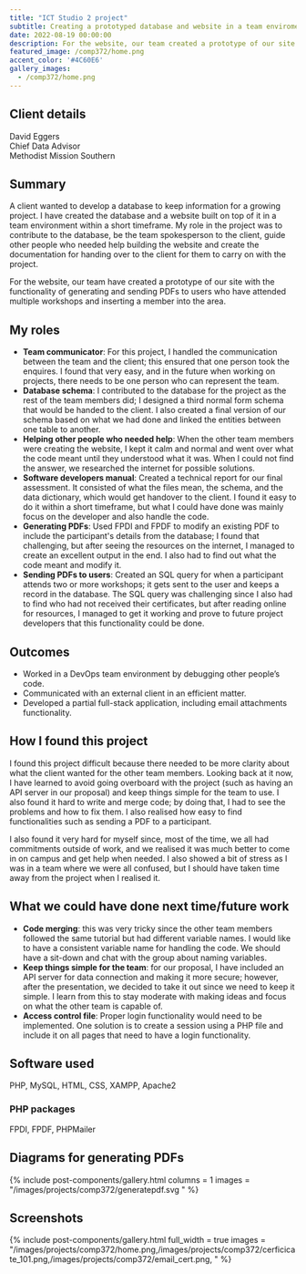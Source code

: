 ```yaml
---
title: "ICT Studio 2 project"
subtitle: Creating a prototyped database and website in a team enviroment.
date: 2022-08-19 00:00:00
description: For the website, our team created a prototype of our site with the functionality of generating and sending PDFs to users who have attended multiple workshops and inserting a member into the area.
featured_image: /comp372/home.png
accent_color: '#4C60E6'
gallery_images:
  - /comp372/home.png
---
```


## Client details
David Eggers  
Chief Data Advisor  
Methodist Mission Southern  

## Summary
A client wanted to develop a database to keep information for a growing project. I have created the database and a website built on top of it in a team environment within a short timeframe. My role in the project was to contribute to the database, be the team spokesperson to the client, guide other people who needed help building the website and create the documentation for handing over to the client for them to carry on with the project.

For the website, our team have created a prototype of our site with the functionality of generating and sending PDFs to users who have attended multiple workshops and inserting a member into the area.

## My roles
* **Team communicator**: For this project, I handled the communication between the team and the client; this ensured that one person took the enquires. I found that very easy, and in the future when working on projects, there needs to be one person who can represent the team.
* **Database schema**: I contributed to the database for the project as the rest of the team members did; I designed a third normal form schema that would be handed to the client. I also created a final version of our schema based on what we had done and linked the entities between one table to another.
* **Helping other people who needed help**: When the other team members were creating the website, I kept it calm and normal and went over what the code meant until they understood what it was. When I could not find the answer, we researched the internet for possible solutions.
* **Software developers manual**: Created a technical report for our final assessment. It consisted of what the files mean, the schema, and the data dictionary, which would get handover to the client. I found it easy to do it within a short timeframe, but what I could have done was mainly focus on the developer and also handle the code.
* **Generating PDFs**: Used FPDI and FPDF to modify an existing PDF to include the participant's details from the database; I found that challenging, but after seeing the resources on the internet, I managed to create an excellent output in the end. I also had to find out what the code meant and modify it.
* **Sending PDFs to users**: Created an SQL query for when a participant attends two or more workshops; it gets sent to the user and keeps a record in the database. The SQL query was challenging since I also had to find who had not received their certificates, but after reading online for resources, I managed to get it working and prove to future project developers that this functionality could be done.

## Outcomes
* Worked in a DevOps team environment by debugging other people’s code.
* Communicated with an external client in an efficient matter.
* Developed a partial full-stack application, including email attachments functionality.

## How I found this project
I found this project difficult because there needed to be more clarity about what the client wanted for the other team members. Looking back at it now, I have learned to avoid going overboard with the project (such as having an API server in our proposal) and keep things simple for the team to use. I also found it hard to write and merge code; by doing that, I had to see the problems and how to fix them. I also realised how easy to find functionalities such as sending a PDF to a participant.

I also found it very hard for myself since, most of the time, we all had commitments outside of work, and we realised it was much better to come in on campus and get help when needed. I also showed a bit of stress as I was in a team where we were all confused, but I should have taken time away from the project when I realised it.

## What we could have done next time/future work
* **Code merging**: this was very tricky since the other team members followed the same tutorial but had different variable names. I would like to have a consistent variable name for handling the code. We should have a sit-down and chat with the group about naming variables.
* **Keep things simple for the team**: for our proposal, I have included an API server for data connection and making it more secure; however, after the presentation, we decided to take it out since we need to keep it simple. I learn from this to stay moderate with making ideas and focus on what the other team is capable of.
* **Access control file**: Proper login functionality would need to be implemented. One solution is to create a session using a PHP file and include it on all pages that need to have a login
functionality.

## Software used
PHP, MySQL, HTML, CSS, XAMPP, Apache2

### PHP packages
FPDI, FPDF, PHPMailer

## Diagrams for generating PDFs

{% include post-components/gallery.html
	columns = 1
	images = "/images/projects/comp372/generatepdf.svg
	"
%}

## Screenshots

{% include post-components/gallery.html
	full_width = true
	images = "/images/projects/comp372/home.png,/images/projects/comp372/cerficicate_101.png,/images/projects/comp372/email_cert.png,
	"
%}